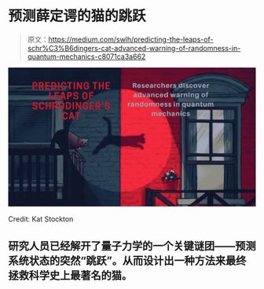 # 预测薛定谔的猫的跳跃

> 原文：<https://medium.com/swlh/predicting-the-leaps-of-schr%C3%B6dingers-cat-advanced-warning-of-randomness-in-quantum-mechanics-c8071ca3a662>

![](img/27c7ca5415bdd253bbe811907bd669cb.png)

Credit: Kat Stockton

## 研究人员已经解开了量子力学的一个关键谜团——预测系统状态的突然“跳跃”。从而设计出一种方法来最终拯救科学史上最著名的猫。
